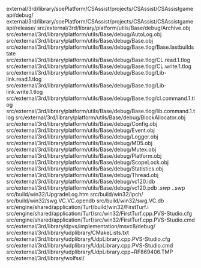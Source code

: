 
external/3rd/library/soePlatform/CSAssist/projects/CSAssist/CSAssistgameapi/debug/
external/3rd/library/soePlatform/CSAssist/projects/CSAssist/CSAssistgameapi/release/
src/external/3rd/library/platform/utils/Base/debug/Archive.obj
src/external/3rd/library/platform/utils/Base/debug/AutoLog.obj
src/external/3rd/library/platform/utils/Base/debug/Base.obj
src/external/3rd/library/platform/utils/Base/debug/Base.tlog/Base.lastbuildstate
src/external/3rd/library/platform/utils/Base/debug/Base.tlog/CL.read.1.tlog
src/external/3rd/library/platform/utils/Base/debug/Base.tlog/CL.write.1.tlog
src/external/3rd/library/platform/utils/Base/debug/Base.tlog/Lib-link.read.1.tlog
src/external/3rd/library/platform/utils/Base/debug/Base.tlog/Lib-link.write.1.tlog
src/external/3rd/library/platform/utils/Base/debug/Base.tlog/cl.command.1.tlog
src/external/3rd/library/platform/utils/Base/debug/Base.tlog/lib.command.1.tlog
src/external/3rd/library/platform/utils/Base/debug/BlockAllocator.obj
src/external/3rd/library/platform/utils/Base/debug/Config.obj
src/external/3rd/library/platform/utils/Base/debug/Event.obj
src/external/3rd/library/platform/utils/Base/debug/Logger.obj
src/external/3rd/library/platform/utils/Base/debug/MD5.obj
src/external/3rd/library/platform/utils/Base/debug/Mutex.obj
src/external/3rd/library/platform/utils/Base/debug/Platform.obj
src/external/3rd/library/platform/utils/Base/debug/ScopeLock.obj
src/external/3rd/library/platform/utils/Base/debug/Statistics.obj
src/external/3rd/library/platform/utils/Base/debug/Thread.obj
src/external/3rd/library/platform/utils/Base/debug/vc120.idb
src/external/3rd/library/platform/utils/Base/debug/vc120.pdb
*.swp
.*.swp
src/build/win32/UpgradeLog.htm
src/build/win32/ipch/
src/build/win32/swg.VC.VC.opendb
src/build/win32/swg.VC.db
src/engine/shared/application/Turf/build/win32/FirstTurf.i
src/engine/shared/application/Turf/src/win32/FirstTurf.cpp.PVS-Studio.cfg
src/engine/shared/application/Turf/src/win32/FirstTurf.cpp.PVS-Studio.cmd
src/external/3rd/library/dpvs/implementation/msvc8/debug/
src/external/3rd/library/udplibrary/CMakeLists.txt
src/external/3rd/library/udplibrary/UdpLibrary.cpp.PVS-Studio.cfg
src/external/3rd/library/udplibrary/UdpLibrary.cpp.PVS-Studio.cmd
src/external/3rd/library/udplibrary/UdpLibrary.cpp~RF869406.TMP
src/external/3rd/library/wolfssl/







